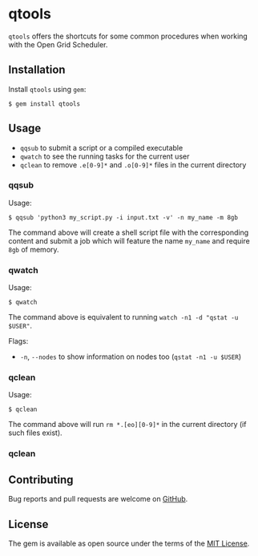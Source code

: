# qtools

`qtools` offers the shortcuts for some common procedures when working with the Open Grid Scheduler.


## Installation

Install `qtools` using `gem`:

    $ gem install qtools

## Usage

- `qqsub`  to submit a script or a compiled executable
- `qwatch` to see the running tasks for the current user
- `qclean` to remove `.e[0-9]*` and `.o[0-9]*` files in the current directory

### qqsub

Usage:

    $ qqsub 'python3 my_script.py -i input.txt -v' -n my_name -m 8gb

The command above will create a shell script file with the corresponding content and submit a job which will feature the name `my_name` and require `8gb` of memory.

### qwatch

Usage:

    $ qwatch

The command above is equivalent to running `watch -n1 -d "qstat -u $USER"`.

Flags:

  - `-n`, `--nodes` to show information on nodes too (`qstat -n1 -u $USER`)

### qclean

Usage:

    $ qclean

The command above will run `rm *.[eo][0-9]*` in the current directory (if such files exist).

### qclean

## Contributing

Bug reports and pull requests are welcome on [GitHub](https://github.com/kerkomen/qtools).

## License

The gem is available as open source under the terms of the [MIT License](http://opensource.org/licenses/MIT).

